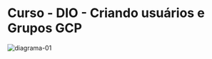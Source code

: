 # Curso - DIO - Criando usuários e Grupos GCP
![diagrama-01](https://user-images.githubusercontent.com/70346444/207180917-968d5f35-dcf9-42f4-b7b7-987886978412.jpg)
